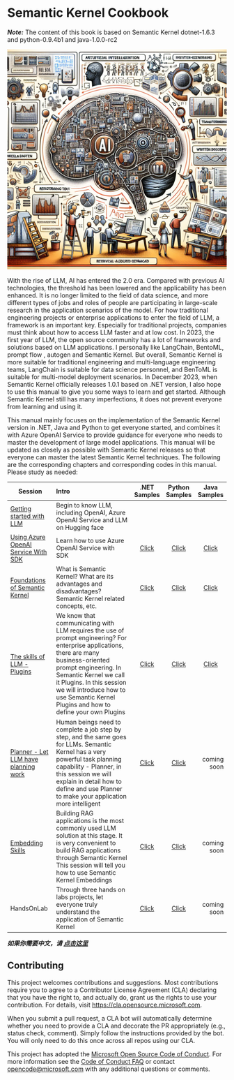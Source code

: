 # **Semantic Kernel Cookbook**

***Note:*** The content of this book is based on Semantic Kernel dotnet-1.6.3 and python-0.9.4b1 and java-1.0.0-rc2

![cover](imgs/cover.png)

With the rise of LLM, AI has entered the 2.0 era. Compared with previous AI technologies, the threshold has been lowered and the applicability has been enhanced. It is no longer limited to the field of data science, and more different types of jobs and roles of people are participating in large-scale research in the application scenarios of the model. For how traditional engineering projects or enterprise applications to enter the field of LLM, a framework is an important key. Especially for traditional projects, companies must think about how to access LLM faster and at low cost. In 2023, the first year of LLM, the open source community has a lot of frameworks and solutions based on LLM applications. I personally like LangChain, BentoML, prompt flow , autogen and Semantic Kernel. But overall, Semantic Kernel is more suitable for traditional engineering and multi-language engineering teams, LangChain is suitable for data science personnel, and BenToML is suitable for multi-model deployment scenarios. In December 2023, when Semantic Kernel officially releases 1.0.1 based on .NET version, I also hope to use this manual to give you some ways to learn and get started. Although Semantic Kernel still has many imperfections, it does not prevent everyone from learning and using it.

This manual mainly focuses on the implementation of the Semantic Kernel version in .NET, Java and Python to get everyone started, and combines it with Azure OpenAI Service to provide guidance for everyone who needs to master the development of large model applications. This manual will be updated as closely as possible with Semantic Kernel releases so that everyone can master the latest Semantic Kernel techniques. The following are the corresponding chapters and corresponding codes in this manual. Please study as needed:

| Session  | Intro | <center>.NET<br/> Samples</center> | <center>Python <br/>Samples</center> | <center>Java <br/>Samples</center> |
|----------|:----------|:-------------:|------:|------:|
| [Getting started with LLM](https://github.com/microsoft/SemanticKernelCookBook/blob/main/docs/en/00.IntroduceLLM.md) | Begin to know LLM, including OpenAI, Azure OpenAI Service and LLM on Hugging face |  |  |  |
| [Using Azure OpenAI Service With SDK](https://github.com/microsoft/SemanticKernelCookBook/blob/main/docs/en/01.UsingAzureOpenAIServiceWithSDK.md)  |  Learn how to use Azure OpenAI Service with SDK  |  <center>[Click](https://github.com/microsoft/SemanticKernelCookBook/blob/main/notebooks/dotNET/01/dotNETSDKAOAIDemo.ipynb)</center> | <center>[Click](https://github.com/microsoft/SemanticKernelCookBook/blob/main/notebooks/python/01/PythonSDKAOAIDemo.ipynb)</center> |<center>[Click](https://github.com/microsoft/SemanticKernelCookBook/blob/main/notebooks/java/01/JavaSDKAOAIDemo.ipynb)</center>  |
| [Foundations of Semantic Kernel](https://github.com/microsoft/SemanticKernelCookBook/blob/main/docs/en/02.IntroduceSemanticKernel.md)  | What is Semantic Kernel? What are its advantages and disadvantages? Semantic Kernel related concepts, etc. | <center>[Click](https://github.com/microsoft/SemanticKernelCookBook/blob/main/notebooks/dotNET/02/LearnSK.ipynb)</center> | <center>[Click](https://github.com/microsoft/SemanticKernelCookBook/blob/main/notebooks/python/02/LearnSK.ipynb)</center> |<center>[Click](https://github.com/microsoft/SemanticKernelCookBook/blob/main/notebooks/java/02/LearnSK.ipynb)</center>  |
| [The skills of LLM - Plugins](https://github.com/microsoft/SemanticKernelCookBook/blob/main/docs/en/03.Plugins.md) | We know that communicating with LLM requires the use of prompt engineering? For enterprise applications, there are many business-oriented prompt engineering. In Semantic Kernel we call it Plugins. In this session we will introduce how to use Semantic Kernel Plugins and how to define your own Plugins | <center>[Click](https://github.com/microsoft/SemanticKernelCookBook/blob/main/notebooks/dotNET/03/PluginWithSK.ipynb)</center> | <center>[Click](https://github.com/microsoft/SemanticKernelCookBook/blob/main/notebooks/python/03/PluginWithSK.ipynb)</center> |<center>[Click](https://github.com/microsoft/SemanticKernelCookBook/blob/main/notebooks/java/03/PluginWithSK.ipynb)</center> |
| [Planner - Let LLM have planning work](https://github.com/microsoft/SemanticKernelCookBook/blob/main/docs/en/04.Planner.md) | Human beings need to complete a job step by step, and the same goes for LLMs. Semantic Kernel has a very powerful task planning capability - Planner, in this session we will explain in detail how to define and use Planner to make your application more intelligent | <center>[Click](https://github.com/microsoft/SemanticKernelCookBook/blob/main/notebooks/dotNET/04/PlannerWithSK.ipynb)</center> | <center>[Click](https://github.com/microsoft/SemanticKernelCookBook/blob/main/notebooks/python/04/PlannerWithSK.ipynb)</center> | coming soon |
| [Embedding Skills](https://github.com/microsoft/SemanticKernelCookBook/blob/main/docs/en/05.Embeddings.md)  | Building RAG applications is the most commonly used LLM solution at this stage. It is very convenient to build RAG applications through Semantic Kernel This session will tell you how to use Semantic Kernel Embeddings  | <center>[Click](https://github.com/microsoft/SemanticKernelCookBook/blob/main/notebooks/dotNET/05/EmbeddingsWithSK.ipynb)</center> | <center>[Click](https://github.com/microsoft/SemanticKernelCookBook/blob/main/notebooks/python/05/EmbeddingsWithSK.ipynb)</center> | coming soon |
| HandsOnLab | Through three hands on labs projects, let everyone truly understand the application of Semantic Kernel | <center>[Click](https://github.com/microsoft/SemanticKernelCookBook/tree/main/workshop/dotNET)</center> | <center>[Click](https://github.com/microsoft/SemanticKernelCookBook/tree/main/workshop/python)</center> | coming soon |


***如果你需要中文，请 [点击这里](https://github.com/microsoft/SemanticKernelCookBook/blob/main/README.zh-cn.md)***


## Contributing

This project welcomes contributions and suggestions.  Most contributions require you to agree to a
Contributor License Agreement (CLA) declaring that you have the right to, and actually do, grant us
the rights to use your contribution. For details, visit https://cla.opensource.microsoft.com.

When you submit a pull request, a CLA bot will automatically determine whether you need to provide
a CLA and decorate the PR appropriately (e.g., status check, comment). Simply follow the instructions
provided by the bot. You will only need to do this once across all repos using our CLA.

This project has adopted the [Microsoft Open Source Code of Conduct](https://opensource.microsoft.com/codeofconduct/).
For more information see the [Code of Conduct FAQ](https://opensource.microsoft.com/codeofconduct/faq/) or
contact [opencode@microsoft.com](mailto:opencode@microsoft.com) with any additional questions or comments.
